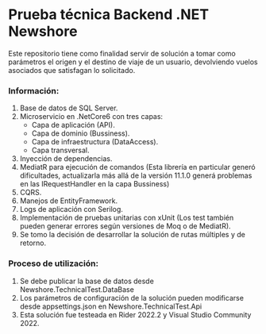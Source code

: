 # Prueba técnica Backend .NET Newshore

Este repositorio tiene como finalidad servir de solución a tomar como parámetros el origen y el destino de viaje de un usuario, 
devolviendo vuelos asociados que satisfagan lo solicitado.

### Información:

1. Base de datos de SQL Server.
2. Microservicio en .NetCore6 con tres capas:
    - Capa de aplicación (API).
    - Capa de dominio (Bussiness).
    - Capa de infraestructura (DataAccess).
    - Capa transversal.
3. Inyección de dependencias.
4. MediatR para ejecución de comandos (Esta librería en particular generó dificultades, actualizarla más allá de la versión 11.1.0 generá problemas en las IRequestHandler en la capa Bussiness)
5. CQRS.
6. Manejos de EntityFramework.
7. Logs de aplicación con Serilog.
8. Implementación de pruebas unitarias con xUnit (Los test también pueden generar errores según versiones de Moq o de MediatR).
9. Se tomo la decisión de desarrollar la solución de rutas múltiples y de retorno. 

### Proceso de utilización:

1. Se debe publicar la base de datos desde Newshore.TechnicalTest.DataBase
2. Los parámetros de configuración de la solución pueden modificarse desde appsettings.json en Newshore.TechnicalTest.Api
3. Esta solución fue testeada en Rider 2022.2 y Visual Studio Community 2022.

